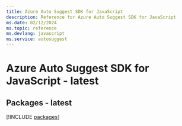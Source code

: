 ```yaml
---
title: Azure Auto Suggest SDK for JavaScript
description: Reference for Azure Auto Suggest SDK for JavaScript
ms.date: 02/12/2024
ms.topic: reference
ms.devlang: javascript
ms.service: autosuggest
---
```

# Azure Auto Suggest SDK for JavaScript - latest
## Packages - latest
[!INCLUDE [packages](auto-suggest-index.md)]